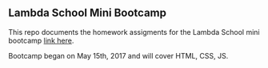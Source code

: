 ## Lambda School Mini Bootcamp 

This repo documents the homework assigments for the Lambda School mini bootcamp [link here](http://lambdaschool.com). 

Bootcamp began on May 15th, 2017 and will cover HTML, CSS, JS. 


